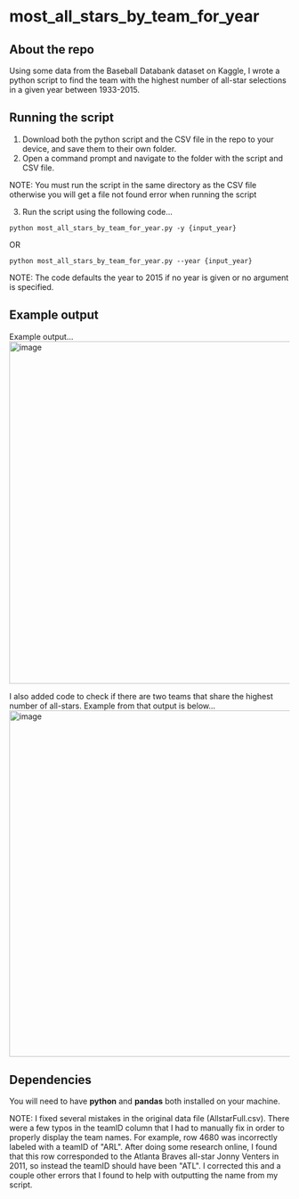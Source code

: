 # most_all_stars_by_team_for_year
## About the repo

Using some data from the Baseball Databank dataset on Kaggle, I wrote a python script to find the team with the highest number of all-star selections in a given year between 1933-2015.

## Running the script
1. Download both the python script and the CSV file in the repo to your device, and save them to their own folder. 
2. Open a command prompt and navigate to the folder with the script and CSV file.<br/>

NOTE: You must run the script in the same directory as the CSV file otherwise you will get a file not found error when running the script

3. Run the script using the following code...
```
python most_all_stars_by_team_for_year.py -y {input_year}
```
OR
```
python most_all_stars_by_team_for_year.py --year {input_year}
```
NOTE: The code defaults the year to 2015 if no year is given or no argument is specified.


## Example output
Example output...<br/>
<img width="614" alt="image" src="https://github.com/user-attachments/assets/69cc2ad5-65fc-4395-93cc-8b8696be954d" />

I also added code to check if there are two teams that share the highest number of all-stars. Example from that output is below...<br/>
<img width="621" alt="image" src="https://github.com/user-attachments/assets/a9d38b73-0480-4f57-bf29-6c271953b4b3" />

## Dependencies
You will need to have **python** and **pandas** both installed on your machine.

NOTE: I fixed several mistakes in the original data file (AllstarFull.csv). There were a few typos in the teamID column that I had to manually fix in order to properly display the team names. For example, row 4680 was incorrectly labeled with a teamID of "ARL". After doing some research online, I found that this row corresponded to the Atlanta Braves all-star Jonny Venters in 2011, so instead the teamID should have been "ATL". I corrected this and a couple other errors that I found to help with outputting the name from my script. 
